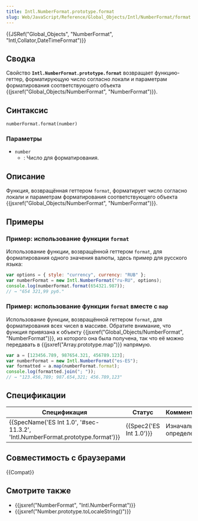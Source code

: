 ```yaml
---
title: Intl.NumberFormat.prototype.format
slug: Web/JavaScript/Reference/Global_Objects/Intl/NumberFormat/format
---
```


{{JSRef("Global_Objects", "NumberFormat", "Intl,Collator,DateTimeFormat")}}

## Сводка

Свойство **`Intl.NumberFormat.prototype.format`** возвращает функцию-геттер, форматирующую число согласно локали и параметрам форматирования соответствующего объекта {{jsxref("Global_Objects/NumberFormat", "NumberFormat")}}.

## Синтаксис

```
numberFormat.format(number)
```

### Параметры

- `number`
  - : Число для форматирования.

## Описание

Функция, возвращённая геттером `format`, форматирует число согласно локали и параметрам форматирования соответствующего объекта {{jsxref("Global_Objects/NumberFormat", "NumberFormat")}}.

## Примеры

### Пример: использование функции `format`

Использование функции, возвращённой геттером `format`, для форматирования одного значения валюты, здесь пример для русского языка:

```js
var options = { style: "currency", currency: "RUB" };
var numberFormat = new Intl.NumberFormat("ru-RU", options);
console.log(numberFormat.format(654321.987));
// → "654 321,99 руб."
```

### Пример: использование функции `format` вместе с `map`

Использование функции, возвращённой геттером `format`, для форматирования всех чисел в массиве. Обратите внимание, что функция привязана к объекту {{jsxref("Global_Objects/NumberFormat", "NumberFormat")}}, из которого она была получена, так что её можно передавать в {{jsxref("Array.prototype.map")}} напрямую.

```js
var a = [123456.789, 987654.321, 456789.123];
var numberFormat = new Intl.NumberFormat("es-ES");
var formatted = a.map(numberFormat.format);
console.log(formatted.join("; "));
// → "123.456,789; 987.654,321; 456.789,123"
```

## Спецификации

| Спецификация                                                                    | Статус                  | Комментарии              |
| ------------------------------------------------------------------------------- | ----------------------- | ------------------------ |
| {{SpecName('ES Int 1.0', '#sec-11.3.2', 'Intl.NumberFormat.prototype.format')}} | {{Spec2('ES Int 1.0')}} | Изначальное определение. |

## Совместимость с браузерами

{{Compat}}

## Смотрите также

- {{jsxref("NumberFormat", "Intl.NumberFormat")}}
- {{jsxref("Number.prototype.toLocaleString()")}}
